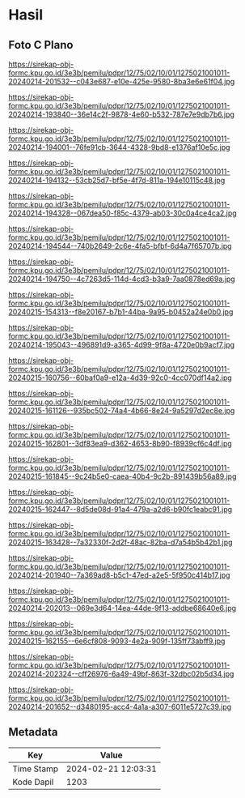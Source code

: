 # Hasil

## Foto C Plano

https://sirekap-obj-formc.kpu.go.id/3e3b/pemilu/pdpr/12/75/02/10/01/1275021001011-20240214-201532--c043e687-e10e-425e-9580-8ba3e6e61f04.jpg

https://sirekap-obj-formc.kpu.go.id/3e3b/pemilu/pdpr/12/75/02/10/01/1275021001011-20240214-193840--36e14c2f-9878-4e60-b532-787e7e9db7b6.jpg

https://sirekap-obj-formc.kpu.go.id/3e3b/pemilu/pdpr/12/75/02/10/01/1275021001011-20240214-194001--76fe91cb-3644-4328-9bd8-e1376af10e5c.jpg

https://sirekap-obj-formc.kpu.go.id/3e3b/pemilu/pdpr/12/75/02/10/01/1275021001011-20240214-194132--53cb25d7-bf5e-4f7d-811a-194e10115c48.jpg

https://sirekap-obj-formc.kpu.go.id/3e3b/pemilu/pdpr/12/75/02/10/01/1275021001011-20240214-194328--067dea50-f85c-4379-ab03-30c0a4ce4ca2.jpg

https://sirekap-obj-formc.kpu.go.id/3e3b/pemilu/pdpr/12/75/02/10/01/1275021001011-20240214-194544--740b2649-2c6e-4fa5-bfbf-6d4a7f65707b.jpg

https://sirekap-obj-formc.kpu.go.id/3e3b/pemilu/pdpr/12/75/02/10/01/1275021001011-20240214-194750--4c7263d5-114d-4cd3-b3a9-7aa0878ed69a.jpg

https://sirekap-obj-formc.kpu.go.id/3e3b/pemilu/pdpr/12/75/02/10/01/1275021001011-20240215-154313--f8e20167-b7b1-44ba-9a95-b0452a24e0b0.jpg

https://sirekap-obj-formc.kpu.go.id/3e3b/pemilu/pdpr/12/75/02/10/01/1275021001011-20240214-195043--496891d9-a365-4d99-9f8a-4720e0b9acf7.jpg

https://sirekap-obj-formc.kpu.go.id/3e3b/pemilu/pdpr/12/75/02/10/01/1275021001011-20240215-160756--60baf0a9-e12a-4d39-92c0-4cc070df14a2.jpg

https://sirekap-obj-formc.kpu.go.id/3e3b/pemilu/pdpr/12/75/02/10/01/1275021001011-20240215-161126--935bc502-74a4-4b66-8e24-9a5297d2ec8e.jpg

https://sirekap-obj-formc.kpu.go.id/3e3b/pemilu/pdpr/12/75/02/10/01/1275021001011-20240215-162801--3df83ea9-d362-4653-8b90-f8939cf6c4df.jpg

https://sirekap-obj-formc.kpu.go.id/3e3b/pemilu/pdpr/12/75/02/10/01/1275021001011-20240215-161845--9c24b5e0-caea-40b4-9c2b-891439b56a89.jpg

https://sirekap-obj-formc.kpu.go.id/3e3b/pemilu/pdpr/12/75/02/10/01/1275021001011-20240215-162447--8d5de08d-91a4-479a-a2d6-b90fc1eabc91.jpg

https://sirekap-obj-formc.kpu.go.id/3e3b/pemilu/pdpr/12/75/02/10/01/1275021001011-20240215-163428--7a32330f-2d2f-48ac-82ba-d7a54b5b42b1.jpg

https://sirekap-obj-formc.kpu.go.id/3e3b/pemilu/pdpr/12/75/02/10/01/1275021001011-20240214-201940--7a369ad8-b5c1-47ed-a2e5-5f950c414b17.jpg

https://sirekap-obj-formc.kpu.go.id/3e3b/pemilu/pdpr/12/75/02/10/01/1275021001011-20240214-202013--069e3d64-14ea-44de-9f13-addbe68640e6.jpg

https://sirekap-obj-formc.kpu.go.id/3e3b/pemilu/pdpr/12/75/02/10/01/1275021001011-20240215-162155--6e6cf808-9093-4e2a-909f-135ff73abff9.jpg

https://sirekap-obj-formc.kpu.go.id/3e3b/pemilu/pdpr/12/75/02/10/01/1275021001011-20240214-202324--cff26976-6a49-49bf-863f-32dbc02b5d34.jpg

https://sirekap-obj-formc.kpu.go.id/3e3b/pemilu/pdpr/12/75/02/10/01/1275021001011-20240214-201652--d3480195-acc4-4a1a-a307-6011e5727c39.jpg


## Metadata

| Key        | Value               |
| ---------- | ------------------- |
| Time Stamp | 2024-02-21 12:03:31 |
| Kode Dapil | 1203                |



